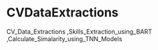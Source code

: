 # CVDataExtractions
CV_Data_Extractions ,Skills_Extraction_using_BART ,Calculate_Simalarity_using_TNN_Models
